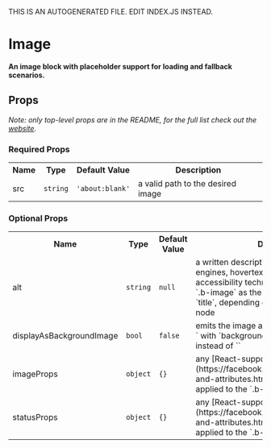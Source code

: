 THIS IS AN AUTOGENERATED FILE. EDIT INDEX.JS INSTEAD.

# Image
__An image block with placeholder support for loading and fallback scenarios.__

## Props

_Note: only top-level props are in the README, for the full list check out the [website](http://boundless.js.org/Image#props)._

### Required Props

<table>
<tr>
<th>Name</th>
<th>Type</th>
<th>Default Value</th>
<th>Description</th>
</tr>

<tr>
<td>src</td>
<td><pre><code>string</code></pre></td>
<td><pre><code class="language-js">'about:blank'</code></pre></td>
<td>a valid path to the desired image</td>
</tr>

</table>


### Optional Props

<table>
<tr>
<th>Name</th>
<th>Type</th>
<th>Default Value</th>
<th>Description</th>
</tr>

<tr>
<td>alt</td>
<td><pre><code>string</code></pre></td>
<td><pre><code class="language-js">null</code></pre></td>
<td>a written description of the image for search engines, hovertext and those using accessibility technologies; applied to the `.b-image` as the HTML attributes `alt` or `title`, depending on the type of rendered node</td>
</tr>

<tr>
<td>displayAsBackgroundImage</td>
<td><pre><code>bool</code></pre></td>
<td><pre><code class="language-js">false</code></pre></td>
<td>emits the image as a `<div>` with `background-image` css property set instead of `<img>`</td>
</tr>

<tr>
<td>imageProps</td>
<td><pre><code>object</code></pre></td>
<td><pre><code class="language-js">{}</code></pre></td>
<td>any [React-supported attribute](https://facebook.github.io/react/docs/tags-and-attributes.html#html-attributes); applied to the `.b-image` node</td>
</tr>

<tr>
<td>statusProps</td>
<td><pre><code>object</code></pre></td>
<td><pre><code class="language-js">{}</code></pre></td>
<td>any [React-supported attribute](https://facebook.github.io/react/docs/tags-and-attributes.html#html-attributes); applied to the `.b-image-status` node</td>
</tr>

</table>


